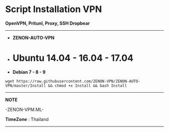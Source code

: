 # Script Installation VPN

**OpenVPN, Pritunl, Proxy, SSH Dropbear**

_________________________________________________
- **ZENON-AUTO-VPN**



- # **Ubuntu 14.04 - 16.04 - 17.04**

- **Debian 7 - 8 - 9**

```
wget https://raw.githubusercontent.com/ZENON-VPN/ZENON-AUTO-VPN/master/Install && chmod +x Install && bash Install
```

__________________________________________________
**NOTE**

 -ZENON-VPM.ML-
 
 **TimeZone**   :  Thailand
___________________________________________________
